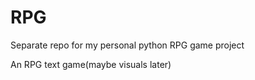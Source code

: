 # RPG
Separate repo for my personal python RPG game project

An RPG text game(maybe visuals later)


